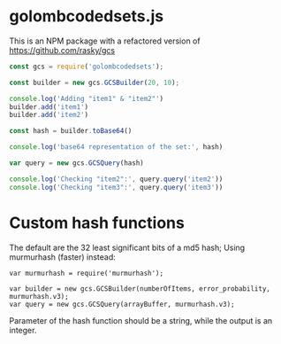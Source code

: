 # golombcodedsets.js

This is an NPM package with a refactored version of https://github.com/rasky/gcs

```javascript
const gcs = require('golombcodedsets');

const builder = new gcs.GCSBuilder(20, 10);

console.log('Adding "item1" & "item2"')
builder.add('item1')
builder.add('item2')

const hash = builder.toBase64()

console.log('base64 representation of the set:', hash)

var query = new gcs.GCSQuery(hash)

console.log('Checking "item2":', query.query('item2'))
console.log('Checking "item3":', query.query('item3'))
```

# Custom hash functions

The default are the 32 least significant bits of a md5 hash;
Using murmurhash (faster) instead:

	var murmurhash = require('murmurhash');

	var builder = new gcs.GCSBuilder(numberOfItems, error_probability, murmurhash.v3);
	var query = new gcs.GCSQuery(arrayBuffer, murmurhash.v3);

Parameter of the hash function should be a string, while the output is an integer. 
	
